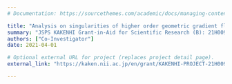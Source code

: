 ```yaml
---
# Documentation: https://sourcethemes.com/academic/docs/managing-content/

title: "Analysis on singularities of higher order geometric gradient flows"
summary: "JSPS KAKENHI Grant-in-Aid for Scientific Research (B): 21H00990"
authors: ["Co-Investigator"]
date: 2021-04-01

# Optional external URL for project (replaces project detail page).
external_link: "https://kaken.nii.ac.jp/en/grant/KAKENHI-PROJECT-21H00990/"

---
```

